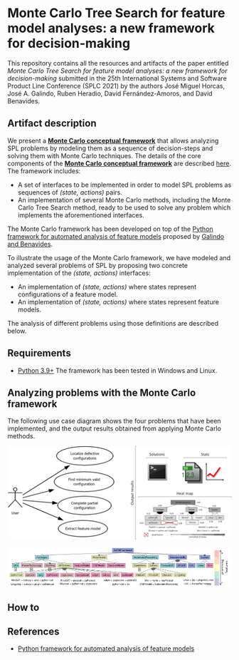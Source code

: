 # Monte Carlo Tree Search for feature model analyses: a new framework for decision-making
This repository contains all the resources and artifacts of the paper entitled *Monte Carlo Tree Search for feature model analyses: a new framework for decision-making* submitted in the 25th International Systems and Software Product Line Conference (SPLC 2021) by the authors José Miguel Horcas, José A. Galindo, Ruben Heradio, David Fernández-Amoros, and David Benavides.

## Artifact description
We present a [**Monte Carlo conceptual framework**](montecarlo4fms/) that allows analyzing SPL problems by modeling them as a sequence of decision-steps and solving them with Monte Carlo techniques.
The details of the core components of the [**Monte Carlo conceptual framework**](montecarlo4fms/) are described [here](montecarlo4fms/README.md). The framework includes:
- A set of interfaces to be implemented in order to model SPL problems as sequences of *(state, actions)* pairs.
- An implementation of several Monte Carlo methods, including the Monte Carlo Tree Search method, ready to be used to solve any problem which implements the aforementioned interfaces.

The Monte Carlo framework has been developed on top of the [Python framework for automated analysis of feature models](https://github.com/diverso-lab/core) proposed by [Galindo and Benavides](https://doi.org/10.1145/3382026.3425773).

To illustrate the usage of the Monte Carlo framework, we have modeled and analyzed several problems of SPL by proposing two concrete implementation of the *(state, actions)* interfaces:
- An implementation of *(state, actions)* where states represent configurations of a feature model.
- An implementation of *(state, actions)* where states represent feature models.

The analysis of different problems using those definitions are described below.

## Requirements
- [Python 3.9+](https://www.python.org/)
The framework has been tested in Windows and Linux.

## Analyzing problems with the Monte Carlo framework
The following use case diagram shows the four problems that have been implemented, and the output results obtained from applying Monte Carlo methods.

![Core](img/usecases.png)


![Core](img/heatmap.png)

## How to


## References
- [Python framework for automated analysis of feature models](https://github.com/diverso-lab/core)